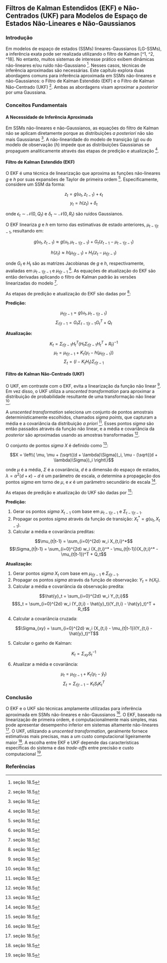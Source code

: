 ## Filtros de Kalman Estendidos (EKF) e Não-Centrados (UKF) para Modelos de Espaço de Estados Não-Lineares e Não-Gaussianos

### Introdução
Em modelos de espaço de estados (SSMs) lineares-Gaussianos (LG-SSMs), a inferência exata pode ser realizada utilizando o filtro de Kalman [^1, ^2, ^18]. No entanto, muitos sistemas de interesse prático exibem dinâmicas não-lineares e/ou ruído não-Gaussiano [^18]. Nesses casos, técnicas de inferência aproximadas são necessárias. Este capítulo explora duas abordagens comuns para inferência aproximada em SSMs não-lineares e não-Gaussianos: o Filtro de Kalman Estendido (EKF) e o Filtro de Kalman Não-Centrado (UKF) [^18]. Ambas as abordagens visam aproximar a *posterior* por uma Gaussiana.

### Conceitos Fundamentais

#### A Necessidade de Inferência Aproximada
Em SSMs não-lineares e não-Gaussianos, as equações do filtro de Kalman não se aplicam diretamente porque as distribuições *a posteriori* não são mais Gaussianas [^18]. A não-linearidade do modelo de transição ($g$) ou do modelo de observação ($h$) impede que as distribuições Gaussianas se propaguem analiticamente através das etapas de predição e atualização [^18].

#### Filtro de Kalman Estendido (EKF)
O EKF é uma técnica de linearização que aproxima as funções não-lineares $g$ e $h$ por suas expansões de Taylor de primeira ordem [^18]. Especificamente, considere um SSM da forma:

$$z_t = g(u_t, z_{t-1}) + \epsilon_t$$
$$y_t = h(z_t) + \delta_t$$

onde $\epsilon_t \sim \mathcal{N}(0, Q_t)$ e $\delta_t \sim \mathcal{N}(0, R_t)$ são ruídos Gaussianos.

O EKF lineariza $g$ e $h$ em torno das estimativas de estado anteriores, $\mu_{t-1|t-1}$, resultando em:

$$g(u_t, z_{t-1}) \approx g(u_t, \mu_{t-1|t-1}) + G_t(z_{t-1} - \mu_{t-1|t-1})$$

$$h(z_t) \approx h(\mu_{t|t-1}) + H_t(z_t - \mu_{t|t-1})$$

onde $G_t$ e $H_t$ são as matrizes Jacobianas de $g$ e $h$, respectivamente, avaliadas em $\mu_{t-1|t-1}$ e $\mu_{t|t-1}$ [^18]. As equações de atualização do EKF são então derivadas aplicando o filtro de Kalman padrão às versões linearizadas do modelo [^18].

As etapas de predição e atualização do EKF são dadas por [^18]:

**Predição:**

$$\mu_{t|t-1} = g(u_t, \mu_{t-1|t-1})$$
$$\Sigma_{t|t-1} = G_t \Sigma_{t-1|t-1} G_t^T + Q_t$$

**Atualização:**

$$K_t = \Sigma_{t|t-1} H_t^T (H_t \Sigma_{t|t-1} H_t^T + R_t)^{-1}$$
$$\mu_t = \mu_{t|t-1} + K_t(y_t - h(\mu_{t|t-1}))$$
$$\Sigma_t = (I - K_t H_t) \Sigma_{t|t-1}$$

#### Filtro de Kalman Não-Centrado (UKF)
O UKF, em contraste com o EKF, evita a linearização da função não linear [^18]. Em vez disso, o UKF utiliza a *unscented transformation* para aproximar a distribuição de probabilidade resultante de uma transformação não linear [^18].

A *unscented transformation* seleciona um conjunto de pontos amostrais deterministicamente escolhidos, chamados *sigma points*, que capturam a média e a covariância da distribuição *a priori* [^18]. Esses pontos *sigma* são então passados através da função não linear, e a média e covariância da *posterior* são aproximadas usando as amostras transformadas [^18].

O conjunto de pontos *sigma* $X$ é definido como [^18]:

$$X = \left\{ \mu, \mu + (\sqrt{(d + \lambda)\Sigma})_i, \mu - (\sqrt{(d + \lambda)\Sigma})_i \right\}$$

onde $\mu$ é a média, $\Sigma$ é a covariância, $d$ é a dimensão do espaço de estados, $\lambda = \alpha^2(d + \kappa) - d$ é um parâmetro de escala, $\alpha$ determina a propagação dos pontos *sigma* em torno de $\mu$, e $\kappa$ é um parâmetro secundário de escala [^18].

As etapas de predição e atualização do UKF são dadas por [^18]:

**Predição:**

1.  Gerar os pontos *sigma* $X_{t-1}$ com base em $\mu_{t-1|t-1}$ e $\Sigma_{t-1|t-1}$.
2.  Propagar os pontos *sigma* através da função de transição: $X_t^* = g(u_t, X_{t-1})$.
3.  Calcular a média e covariância preditas:

$$\mu_{t|t-1} = \sum_{i=0}^{2d} w_i X_{t,i}^*$$
$$\Sigma_{t|t-1} = \sum_{i=0}^{2d} w_i (X_{t,i}^* - \mu_{t|t-1})(X_{t,i}^* - \mu_{t|t-1})^T + Q_t$$

**Atualização:**

1.  Gerar pontos *sigma* $X_t$ com base em $\mu_{t|t-1}$ e $\Sigma_{t|t-1}$.
2.  Propagar os pontos *sigma* através da função de observação: $Y_t = h(X_t)$.
3.  Calcular a média e covariância da observação predita:

$$\hat{y}_t = \sum_{i=0}^{2d} w_i Y_{t,i}$$
$$S_t = \sum_{i=0}^{2d} w_i (Y_{t,i} - \hat{y}_t)(Y_{t,i} - \hat{y}_t)^T + R_t$$

4.  Calcular a covariância cruzada:

$$\Sigma_{xy} = \sum_{i=0}^{2d} w_i (X_{t,i} - \mu_{t|t-1})(Y_{t,i} - \hat{y}_t)^T$$

5.  Calcular o ganho de Kalman:

$$K_t = \Sigma_{xy} S_t^{-1}$$

6.  Atualizar a média e covariância:

$$\mu_t = \mu_{t|t-1} + K_t(y_t - \hat{y}_t)$$
$$\Sigma_t = \Sigma_{t|t-1} - K_t S_t K_t^T$$

### Conclusão
O EKF e o UKF são técnicas amplamente utilizadas para inferência aproximada em SSMs não-lineares e não-Gaussianos [^18]. O EKF, baseado na linearização de primeira ordem, é computacionalmente mais simples, mas pode apresentar desempenho inferior em sistemas altamente não-lineares [^18]. O UKF, utilizando a *unscented transformation*, geralmente fornece estimativas mais precisas, mas a um custo computacional ligeiramente maior [^18]. A escolha entre EKF e UKF depende das características específicas do sistema e das *trade-offs* entre precisão e custo computacional [^18].

### Referências
[^1]: seção 18.1
[^2]: seção 18.3
[^18]: seção 18.5
<!-- END -->